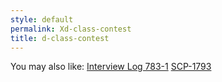 ```yaml
---
style: default
permalink: Xd-class-contest
title: d-class-contest
---
```

You may also like:
[Interview Log 783-1](http://scp-wiki.net/interview-log-783-1)
[SCP-1793](http://scp-wiki.net/scp-1793)